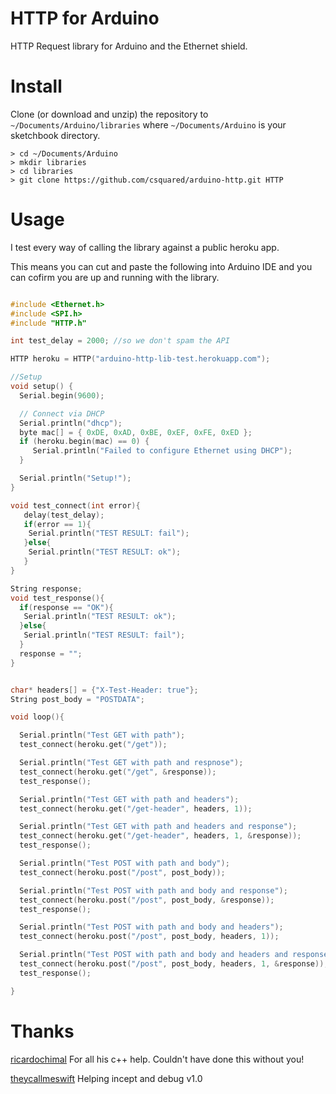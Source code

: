 # HTTP for Arduino

HTTP Request library for Arduino and the Ethernet shield.

# Install

Clone (or download and unzip) the repository to `~/Documents/Arduino/libraries`
where `~/Documents/Arduino` is your sketchbook directory.

    > cd ~/Documents/Arduino
    > mkdir libraries
    > cd libraries
    > git clone https://github.com/csquared/arduino-http.git HTTP

# Usage

I test every way of calling the library against a public heroku app.

This means you can cut and paste the following into Arduino IDE and you can cofirm you are up and running
with the library.

```c++

#include <Ethernet.h>
#include <SPI.h>
#include "HTTP.h"

int test_delay = 2000; //so we don't spam the API

HTTP heroku = HTTP("arduino-http-lib-test.herokuapp.com");

//Setup
void setup() {
  Serial.begin(9600);

  // Connect via DHCP
  Serial.println("dhcp");
  byte mac[] = { 0xDE, 0xAD, 0xBE, 0xEF, 0xFE, 0xED };
  if (heroku.begin(mac) == 0) {
     Serial.println("Failed to configure Ethernet using DHCP");
  }

  Serial.println("Setup!");
}

void test_connect(int error){
   delay(test_delay);
   if(error == 1){
    Serial.println("TEST RESULT: fail");
   }else{
    Serial.println("TEST RESULT: ok");
   }
}

String response;
void test_response(){
  if(response == "OK"){
   Serial.println("TEST RESULT: ok");
  }else{
   Serial.println("TEST RESULT: fail");
  }
  response = "";
}


char* headers[] = {"X-Test-Header: true"};
String post_body = "POSTDATA";

void loop(){

  Serial.println("Test GET with path");
  test_connect(heroku.get("/get"));

  Serial.println("Test GET with path and respnose");
  test_connect(heroku.get("/get", &response));
  test_response();

  Serial.println("Test GET with path and headers");
  test_connect(heroku.get("/get-header", headers, 1));

  Serial.println("Test GET with path and headers and response");
  test_connect(heroku.get("/get-header", headers, 1, &response));
  test_response();

  Serial.println("Test POST with path and body");
  test_connect(heroku.post("/post", post_body));

  Serial.println("Test POST with path and body and response");
  test_connect(heroku.post("/post", post_body, &response));
  test_response();

  Serial.println("Test POST with path and body and headers");
  test_connect(heroku.post("/post", post_body, headers, 1));

  Serial.println("Test POST with path and body and headers and response");
  test_connect(heroku.post("/post", post_body, headers, 1, &response));
  test_response();

}

```

# Thanks

[ricardochimal](https://github.com/ricardochimal) For all his c++ help.  Couldn't have done this without you!

[theycallmeswift](https://github.com/theycallmeswift) Helping incept and debug v1.0
